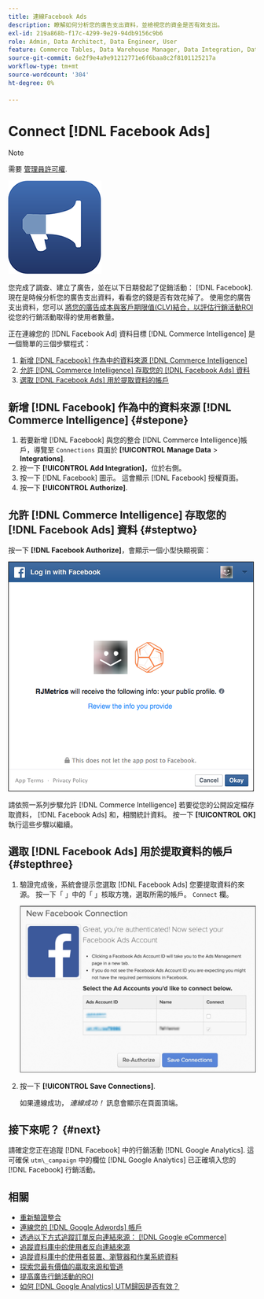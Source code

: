 ```yaml
---
title: 連線Facebook Ads
description: 瞭解如何分析您的廣告支出資料，並檢視您的資金是否有效支出。
exl-id: 219a868b-f17c-4299-9e29-94db9156c9b6
role: Admin, Data Architect, Data Engineer, User
feature: Commerce Tables, Data Warehouse Manager, Data Integration, Data Import/Export
source-git-commit: 6e2f9e4a9e91212771e6f6baa8c2f8101125217a
workflow-type: tm+mt
source-wordcount: '304'
ht-degree: 0%

---
```


# Connect [!DNL Facebook Ads]

>[!NOTE]
>
>需要 [管理員許可權](../../../administrator/user-management/user-management.md).

![](../../../assets/facebook-ads-logo.png)

您完成了調查、建立了廣告，並在以下日期發起了促銷活動： [!DNL Facebook]. 現在是時候分析您的廣告支出資料，看看您的錢是否有效花掉了。 使用您的廣告支出資料，您可以 [將您的廣告成本與客戶期限值(CLV)結合，以評估行銷活動ROI](../../../data-analyst/analysis/roi-ad-camp.md) 從您的行銷活動取得的使用者數量。

正在連線您的 [!DNL Facebook Ad] 資料目標 [!DNL Commerce Intelligence] 是一個簡單的三個步驟程式：

1. [新增 [!DNL Facebook] 作為中的資料來源 [!DNL Commerce Intelligence]](#stepone)
1. [允許 [!DNL Commerce Intelligence] 存取您的 [!DNL Facebook Ads] 資料](#steptwo)
1. [選取 [!DNL Facebook Ads] 用於提取資料的帳戶](#stepthree)

## 新增 [!DNL Facebook] 作為中的資料來源 [!DNL Commerce Intelligence] {#stepone}

1. 若要新增 [!DNL Facebook] 與您的整合 [!DNL Commerce Intelligence]帳戶，導覽至 `Connections` 頁面於 **[!UICONTROL Manage Data** > **Integrations]**.
1. 按一下 **[!UICONTROL Add Integration]**，位於右側。
1. 按一下 [!DNL Facebook] 圖示。 這會顯示 [!DNL Facebook] 授權頁面。
1. 按一下 **[!UICONTROL Authorize]**.

## 允許 [!DNL Commerce Intelligence] 存取您的 [!DNL Facebook Ads] 資料 {#steptwo}

按一下 **[!DNL Facebook Authorize]**，會顯示一個小型快顯視窗：

![](../../../assets/Facebook_Access_Popup.png)

請依照一系列步驟允許 [!DNL Commerce Intelligence] 若要從您的公開設定檔存取資料， [!DNL Facebook Ads] 和，相關統計資料。 按一下 **[!UICONTROL OK]** 執行這些步驟以繼續。

## 選取 [!DNL Facebook Ads] 用於提取資料的帳戶 {#stepthree}

1. 驗證完成後，系統會提示您選取 [!DNL Facebook Ads] 您要提取資料的來源。 按一下「 」中的「 」核取方塊，選取所需的帳戶。 `Connect` 欄。

   ![](../../../assets/Facebook_Ad_Accounts.png)

1. 按一下 **[!UICONTROL Save Connections]**.

   如果連線成功， *連線成功！* 訊息會顯示在頁面頂端。

## 接下來呢？ {#next}

請確定您正在追蹤 [!DNL Facebook] 中的行銷活動 [!DNL Google Analytics]. 這可確保 `utm\_campaign` 中的欄位 [!DNL Google Analytics] 已正確填入您的 [!DNL Facebook] 行銷活動。

## 相關

* [重新驗證整合](https://experienceleague.adobe.com/docs/commerce-knowledge-base/kb/how-to/mbi-reauthenticating-integrations.html)
* [連線您的 [!DNL Google Adwords] 帳戶](../integrations/google-ecommerce.md)
* [透過以下方式追蹤訂單反向連結來源： [!DNL Google eCommerce]](../integrations/google-ecommerce.md)
* [追蹤資料庫中的使用者反向連結來源](../../analysis/google-track-user-acq.md)
* [追蹤資料庫中的使用者裝置、瀏覽器和作業系統資料](../../analysis/track-usr-dev-browser.md)
* [探索您最有價值的贏取來源和管道](../../analysis/most-value-source-channel.md)
* [提高廣告行銷活動的ROI](../../analysis/roi-ad-camp.md)
* [如何 [!DNL Google Analytics] UTM歸因是否有效？](../../analysis/utm-attributes.md)
